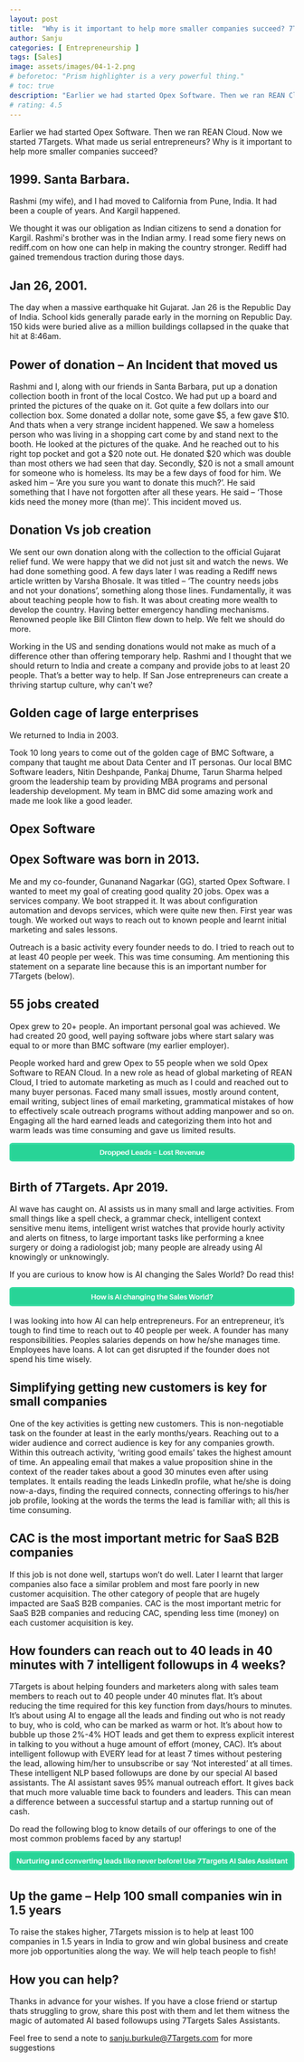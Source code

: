 ```yaml
---
layout: post
title:  "Why is it important to help more smaller companies succeed? 7Targets story"
author: Sanju
categories: [ Entrepreneurship ]
tags: [Sales]
image: assets/images/04-1-2.png
# beforetoc: "Prism highlighter is a very powerful thing."
# toc: true
description: "Earlier we had started Opex Software. Then we ran REAN Cloud. Now we started 7Targets. What made us serial entrepreneurs? Why is it important to help more smaller companies succeed?"
# rating: 4.5
---
```


Earlier we had started Opex Software. Then we ran REAN Cloud. Now we started 7Targets. What made us serial entrepreneurs? Why is it important to help more smaller companies succeed?

## 1999. Santa Barbara.

Rashmi (my wife), and I had moved to California from Pune, India. It had been a couple of years. And Kargil happened.

We thought it was our obligation as Indian citizens to send a donation for Kargil. Rashmi's brother was in the Indian army. I read some fiery news on rediff.com on how one can help in making the country stronger. Rediff had gained tremendous traction during those days.

## Jan 26, 2001.

The day when a massive earthquake hit Gujarat. Jan 26 is the Republic Day of India. School kids generally parade early in the morning on Republic Day. 150 kids were buried alive as a million buildings collapsed in the quake that hit at 8:46am.

## Power of donation – An Incident that moved us

Rashmi and I, along with our friends in Santa Barbara, put up a donation collection booth in front of the local Costco. We had put up a board and printed the pictures of the quake on it. Got quite a few dollars into our collection box. Some donated a dollar note, some gave $5, a few gave $10. And thats when a very strange incident happened. We saw a homeless person who was living in a shopping cart come by and stand next to the booth. He looked at the pictures of the quake. And he reached out to his right top pocket and got a $20 note out. He donated $20 which was double than most others we had seen that day. Secondly, $20 is not a small amount for someone who is homeless. Its may be a few days of food for him. We asked him – ‘Are you sure you want to donate this much?’. He said something that I have not forgotten after all these years. He said – ‘Those kids need the money more (than me)’. This incident moved us.

## Donation Vs job creation

We sent our own donation along with the collection to the official Gujarat relief fund. We were happy that we did not just sit and watch the news. We had done something good. A few days later I was reading a Rediff news article written by Varsha Bhosale. It was titled – ‘The country needs jobs and not your donations’, something along those lines. Fundamentally, it was about teaching people how to fish. It was about creating more wealth to develop the country. Having better emergency handling mechanisms. Renowned people like Bill Clinton flew down to help. We felt we should do more.

Working in the US and sending donations would not make as much of a difference other than offering temporary help. Rashmi and I thought that we should return to India and create a company and provide jobs to at least 20 people. That’s a better way to help. If San Jose entrepreneurs can create a thriving startup culture, why can't we?

## Golden cage of large enterprises

We returned to India in 2003.

Took 10 long years to come out of the golden cage of BMC Software, a company that taught me about Data Center and IT personas. Our local BMC Software leaders, Nitin Deshpande, Pankaj Dhume, Tarun Sharma helped groom the leadership team by providing MBA programs and personal leadership development. My team in BMC did some amazing work and made me look like a good leader.

## Opex Software

## Opex Software was born in 2013.

Me and my co-founder, Gunanand Nagarkar (GG), started Opex Software. I wanted to meet my goal of creating good quality 20 jobs. Opex was a services company. We boot strapped it. It was about configuration automation and devops services, which were quite new then. First year was tough. We worked out ways to reach out to known people and learnt initial marketing and sales lessons.

Outreach is a basic activity every founder needs to do. I tried to reach out to at least 40 people per week. This was time consuming. Am mentioning this statement on a separate line because this is an important number for 7Targets (below).

## 55 jobs created

Opex grew to 20+ people. An important personal goal was achieved. We had created 20 good, well paying software jobs where start salary was equal to or more than BMC software (my earlier employer).

People worked hard and grew Opex to 55 people when we sold Opex Software to REAN Cloud. In a new role as head of global marketing of REAN Cloud, I tried to automate marketing as much as I could and reached out to many buyer personas. Faced many small issues, mostly around content, email writing, subject lines of email marketing, grammatical mistakes of how to effectively scale outreach programs without adding manpower and so on. Engaging all the hard earned leads and categorizing them into hot and warm leads was time consuming and gave us limited results.

[![image](../assets/images/Dropped-Leads-Lost-Revenue.png)](https://blog.7targets.ai/lead-generation-dropped-leads-is-lost-revenue/)


## Birth of 7Targets. Apr 2019. 

AI wave has caught on. AI assists us in many small and large activities. From small things like a spell check, a grammar check, intelligent context sensitive menu items, intelligent wrist watches that provide hourly activity and alerts on fitness, to large important tasks like performing a knee surgery or doing a radiologist job; many people are already using AI knowingly or unknowingly.

If you are curious to know how is AI changing the Sales World? Do read this!

[![image](../assets/images/How-is-AI-changing-Sales-World.png)](https://blog.7targets.ai/how-is-ai-changing-the-sales-world/)


I was looking into how AI can help entrepreneurs. For an entrepreneur, it’s tough to find time to reach out to 40 people per week. A founder has many responsibilities. Peoples salaries depends on how he/she manages time. Employees have loans. A lot can get disrupted if the founder does not spend his time wisely.

## Simplifying getting new customers is key for small companies

One of the key activities is getting new customers. This is non-negotiable task on the founder at least in the early months/years. Reaching out to a wider audience and correct audience is key for any companies growth. Within this outreach activity, ‘writing good emails’ takes the highest amount of time. An appealing email that makes a value proposition shine in the context of the reader takes about a good 30 minutes even after using templates. It entails reading the leads LinkedIn profile, what he/she is doing now-a-days, finding the required connects, connecting offerings to his/her job profile, looking at the words the terms the lead is familiar with; all this is time consuming.

## CAC is the most important metric for SaaS B2B companies

If this job is not done well, startups won’t do well. Later I learnt that larger companies also face a similar problem and most fare poorly in new customer acquisition. The other category of people that are hugely impacted are SaaS B2B companies. CAC is the most important metric for SaaS B2B companies and reducing CAC, spending less time (money) on each customer acquisition is key.

## How founders can reach out to 40 leads in 40 minutes with 7 intelligent followups in 4 weeks?

7Targets is about helping founders and marketers along with sales team members to reach out to 40 people under 40 minutes flat. It’s about reducing the time required for this key function from days/hours to minutes. It’s about using AI to engage all the leads and finding out who is not ready to buy, who is cold, who can be marked as warm or hot. It’s about how to bubble up those 2%-4% HOT leads and get them to express explicit interest in talking to you without a huge amount of effort (money, CAC). It’s about intelligent followup with EVERY lead for at least 7 times without pestering the lead, allowing him/her to unsubscribe or say ‘Not interested’ at all times. These intelligent NLP based followups are done by our special AI based assistants. The AI assistant saves 95% manual outreach effort. It gives back that much more valuable time back to founders and leaders. This can mean a difference between a successful startup and a startup running out of cash.

Do read the following blog to know details of our offerings to one of the most common problems faced by any startup!

[![image](../assets/images/Converting-leads-using-7Targets-AI-Sales-Assistant.png)](https://blog.7targets.ai/nurturing-and-converting-leads-like-never-before-use-7targets-ai-sales-assistant/)

## Up the game – Help 100 small companies win in 1.5 years

To raise the stakes higher, 7Targets mission is to help at least 100 companies in 1.5 years in India to grow and win global business and create more job opportunities along the way. We will help teach people to fish!

## How you can help?

Thanks in advance for your wishes. If you have a close friend or startup thats struggling to grow, share this post with them and let them witness the magic of automated AI based followups using 7Targets Sales Assistants.

Feel free to send a note to sanju.burkule@7Targets.com for more suggestions